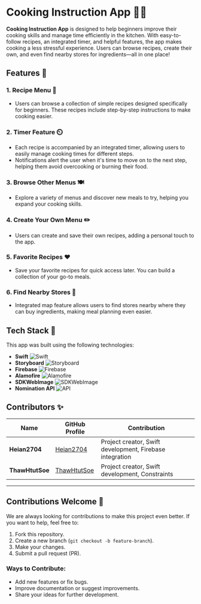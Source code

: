 # Cooking Instruction App 🍳📱

**Cooking Instruction App** is designed to help beginners improve their cooking skills and manage time efficiently in the kitchen. With easy-to-follow recipes, an integrated timer, and helpful features, the app makes cooking a less stressful experience. Users can browse recipes, create their own, and even find nearby stores for ingredients—all in one place!

## Features 🌟

### 1. Recipe Menu 🥗
- Users can browse a collection of simple recipes designed specifically for beginners. These recipes include step-by-step instructions to make cooking easier.

### 2. Timer Feature ⏲️
- Each recipe is accompanied by an integrated timer, allowing users to easily manage cooking times for different steps.
- Notifications alert the user when it's time to move on to the next step, helping them avoid overcooking or burning their food.

### 3. Browse Other Menus 🍽️
- Explore a variety of menus and discover new meals to try, helping you expand your cooking skills.

### 4. Create Your Own Menu ✏️
- Users can create and save their own recipes, adding a personal touch to the app. 

### 5. Favorite Recipes ❤️
- Save your favorite recipes for quick access later. You can build a collection of your go-to meals.

### 6. Find Nearby Stores 🛒
- Integrated map feature allows users to find stores nearby where they can buy ingredients, making meal planning even easier.

## Tech Stack 🔧

This app was built using the following technologies:

- **Swift** ![Swift](https://img.shields.io/badge/Swift-FA7343?logo=swift&logoColor=white)
- **Storyboard** ![Storyboard](https://img.shields.io/badge/Storyboard-%2331A8FF.svg?style=flat&logo=xcode&logoColor=white)
- **Firebase** ![Firebase](https://img.shields.io/badge/Firebase-FFCA28?logo=firebase&logoColor=black)
- **Alamofire** ![Alamofire](https://img.shields.io/badge/Alamofire-FF3C38?logo=swift&logoColor=white)
- **SDKWebImage** ![SDKWebImage](https://img.shields.io/badge/SDWebImage-2F8AFF?logo=swift&logoColor=white)
- **Nomination API** ![API](https://img.shields.io/badge/API-4285F4?logo=googlemaps&logoColor=white)

## Contributors ✨

| Name            | GitHub Profile                                      | Contribution                                |
|-----------------|-----------------------------------------------------|---------------------------------------------|
| **Heian2704**   | [Heian2704](https://github.com/heian2704)            | Project creator, Swift development, Firebase integration |
| **ThawHtutSoe** | [ThawHtutSoe](https://github.com/ThawHtutSoe)        | Project creator, Swift development, Constraints          |    

---

## Contributions Welcome 🤝

We are always looking for contributions to make this project even better. If you want to help, feel free to:

1. Fork this repository.
2. Create a new branch (`git checkout -b feature-branch`).
3. Make your changes.
4. Submit a pull request (PR).

### Ways to Contribute:
- Add new features or fix bugs.
- Improve documentation or suggest improvements.
- Share your ideas for further development.
